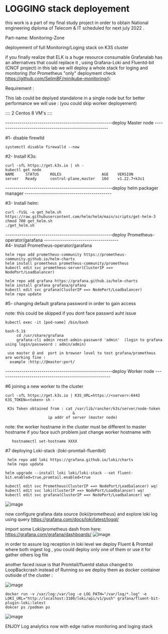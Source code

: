 # LOGGING stack deployement 

this work is a part of my final study  project in order to obtain National engineering diploma of Telecom & IT  scheduled for next july 2022 .

Part-name: Monitoring-Zone 


deployement of full Monitoring/Loging stack  on K3S cluster

 if you finally realize that ELK is a huge resource consumable Grafanalab has an alternatives that could replace it ,
 using  Grafana-Loki and Fluentd-bit (CNCF project) in this lab we will deploy a whole stack 
 for loging and monitoring (for Prometheus "only" deployment check https://github.com/SelimBF/minikube-monitoring/):
 
 

Requirement :


This lab could be deplyed standalone in a single node but for better performance we will use :
(you could  skip worker deployement)

:::: 2 Centos 8 VM's ::::  

-----------------------------------------------------deploy Master node ------------------------------------------------------- 

 #1- disable firewlld
 
    systemctl disable firewalld --now

#2- Install K3s:

    curl -sfL https://get.k3s.io | sh -
    kubectl get node 
    NAME     STATUS     ROLES                  AGE    VERSION
    server   Ready      control-plane,master   10d    v1.22.7+k3s1
 
 -----------------------------------------------------deploy helm packager manager -------------------------------------------
 
 #3- Install helm:

    curl -fsSL -o get_helm.sh https://raw.githubusercontent.com/helm/helm/main/scripts/get-helm-3
    chmod 700 get_helm.sh
    ./get_helm.sh
    
-----------------------------------------------------deploy Prometheus-operator/garafana -------------------------------------   
 #4- Install Prometheus-operator/garafana
 
    helm repo add prometheus-community https://prometheus-community.github.io/helm-charts
    helm install prometheus prometheus-community/prometheus
    kubectl edit svc prometheus-server(ClusterIP ==> NodePort/Loadbalancer)

    helm repo add grafana https://grafana.github.io/helm-charts
    helm install grafana grafana/grafana
    kubectl edit svc grafana(ClusterIP ==> NodePort/Loadbalancer)
    helm repo update
   
  #5- changing default grafana password in order to gain access
  
   note: this could be skipped if you dont face passwrd auht issue 

    kubectl exec -it [pod-name] /bin/bash

    bash-5.1$ 
         cd /usr/share/grafana
         grafana-cli admin reset-admin-password 'admin'  (login to grafana using login/passwoord : admin/admin)
 
     use master @ and  port in browser level to test grafana/prometheus are working fine :
      example :http://@master:port/
      
 -----------------------------------------------------deploy Worker node ------------------------------------------------------- 
    
#6 joining a new worker to the cluster

    curl -sfL https://get.k3s.io | K3S_URL=https://<server>:6443 K3S_TOKEN=<token> sh -
 
     K3s Token obtained from : cat /var/lib/rancher/k3s/server/node-token
                                  &
                       ip addr of server (master node)

 note: the worker hostname in the cluster must be different to master hostname if you face such problem just change worker hostname with 
       
       hostnamectl set-hostname XXXX
  
 
  
  
  #7 deploying Loki-stack :(loki-promtail-fluentbit)


     helm repo add loki https://grafana.github.io/loki/charts
     helm repo update

    helm upgrade --install loki loki/loki-stack --set fluent-bit.enabled=true,promtail.enabled=true
    
    kubectl edit svc Prometheus(ClusterIP ==> NodePort/Loadbalancer) wq!
    kubectl edit svc loki(ClusterIP ==> NodePort/Loadbalancer) wq!
    kubectl edit svc grafana(ClusterIP ==> NodePort/Loadbalancer) wq!
    
![image](https://user-images.githubusercontent.com/74049018/168298430-7118bdc3-b1b5-4004-b312-715a808f99bf.png)

now configure grafana data source (loki/prometheus) and  explore loki log using query https://grafana.com/docs/loki/latest/logql/
  

import some Loki/prometheus  dash from here:  https://grafana.com/grafana/dashboards/
![image](https://user-images.githubusercontent.com/74049018/168295970-1fca7dfb-1ae7-4fac-b51b-4cd6cf40e8e8.png)

  in order to assure log reception in loki level we deploy Fluent & Promtail where both ingest log , you could deploy only one of them or use it for gather others log file   
  
  another faced issue is that Promtail/fluentd status changed to LoopBackcrash  instead of Running so we deploy them as docker container outiside of the cluster :
  
  ![image](https://user-images.githubusercontent.com/74049018/168295349-6d366244-4f1e-4bc8-9f80-461950479886.png)

    docker run -v /var/log:/var/log -e LOG_PATH="/var/log/*.log" -e LOKI_URL="http://localhost:3100/loki/api/v1/push" grafana/fluent-bit-plugin-loki:latest
    dokcer ps /podman ps 
    
![image](https://user-images.githubusercontent.com/74049018/168295188-ea5e6482-143f-49ed-b52a-ec8557b33cc9.png)

  
  ENJOY Log analytics now with edge native monitoring and loging stack  
  
  

  
    
